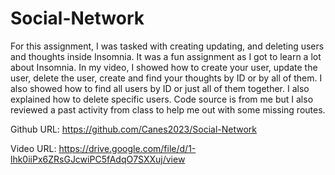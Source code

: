 # Social-Network

For this assignment, I was tasked with creating updating, and deleting users and thoughts inside Insomnia. It was a fun assignment as I got to learn a lot about Insomnia. In my video, I showed how to create your user, update the user, delete the user, create and find your thoughts by ID or by all of them. I also showed how to find all users by ID or just all of them together. I also explained how to delete specific users. Code source is from me but I also reviewed a past activity from class to help me out with some missing routes. 

Github URL: https://github.com/Canes2023/Social-Network

Video URL: https://drive.google.com/file/d/1-lhk0iiPx6ZRsGJcwiPC5fAdqO7SXXuj/view